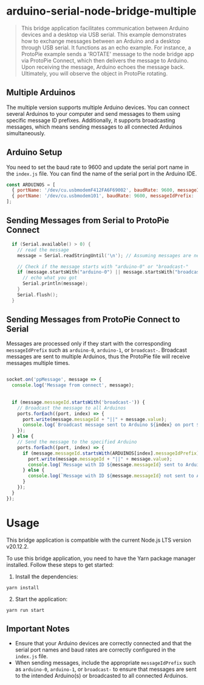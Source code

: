 # arduino-serial-node-bridge-multiple

> This bridge application facilitates communication between Arduino devices and a desktop via USB serial. This example demonstrates how to exchange messages between an Arduino and a desktop through USB serial. It functions as an echo example. For instance, a ProtoPie example sends a 'ROTATE' message to the node bridge app via ProtoPie Connect, which then delivers the message to Arduino. Upon receiving the message, Arduino echoes the message back. Ultimately, you will observe the object in ProtoPie rotating.

## Multiple Arduinos

The multiple version supports multiple Arduino devices. You can connect several Arduinos to your computer and send messages to them using specific message ID prefixes. Additionally, it supports broadcasting messages, which means sending messages to all connected Arduinos simultaneously.

## Arduino Setup

You need to set the baud rate to 9600 and update the serial port name in the `index.js` file. You can find the name of the serial port in the Arduino IDE.

```js
const ARDUINOS = [
  { portName: '/dev/cu.usbmodemF412FA6F69002', baudRate: 9600, messageIdPrefix: 'arduino-0' },
  { portName: '/dev/cu.usbmodem101', baudRate: 9600, messageIdPrefix: 'arduino-1' },
];
```

## Sending Messages from Serial to ProtoPie Connect

```c
  if (Serial.available() > 0) {
    // read the message
    message = Serial.readStringUntil('\n'); // Assuming messages are newline-terminated

    // Check if the message starts with "arduino-0" or "broadcast-"
    if (message.startsWith("arduino-0") || message.startsWith("broadcast-")) {
      // echo what you got
      Serial.println(message);
    }
    Serial.flush();
  } 
```

## Sending Messages from ProtoPie Connect to Serial

Messages are processed only if they start with the corresponding `messageIdPrefix` such as `arduino-0`, `arduino-1`, or `broadcast-`. Broadcast messages are sent to multiple Arduinos, thus the ProtoPie file will receive messages multiple times.

```js

socket.on('ppMessage', message => {
  console.log('Message from connect', message);
  
  
  if (message.messageId.startsWith('broadcast-')) {
    // Broadcast the message to all Arduinos
    ports.forEach((port, index) => {
      port.write(message.messageId + "||" + message.value);
      console.log(`Broadcast message sent to Arduino ${index} on port ${ARDUINOS[index].portName}`);
    });
  } else {
    // Send the message to the specified Arduino
    ports.forEach((port, index) => {
      if (message.messageId.startsWith(ARDUINOS[index].messageIdPrefix)) {
        port.write(message.messageId + "||" + message.value);
        console.log(`Message with ID ${message.messageId} sent to Arduino ${index} on port ${ARDUINOS[index].portName}`);
      } else {
        console.log(`Message with ID ${message.messageId} not sent to Arduino ${index} on port ${ARDUINOS[index].portName} due to ID prefix mismatch`);
      }
    });
  }
});
```

# Usage

This bridge application is compatible with the current Node.js LTS version v20.12.2.

To use this bridge application, you need to have the Yarn package manager installed. Follow these steps to get started:

1. Install the dependencies:
```
yarn install
```
2. Start the application:
```
yarn run start
```

## Important Notes

- Ensure that your Arduino devices are correctly connected and that the serial port names and baud rates are correctly configured in the `index.js` file.
- When sending messages, include the appropriate `messageIdPrefix` such as `arduino-0`, `arduino-1`, or `broadcast-` to ensure that messages are sent to the intended Arduino(s) or broadcasted to all connected Arduinos.